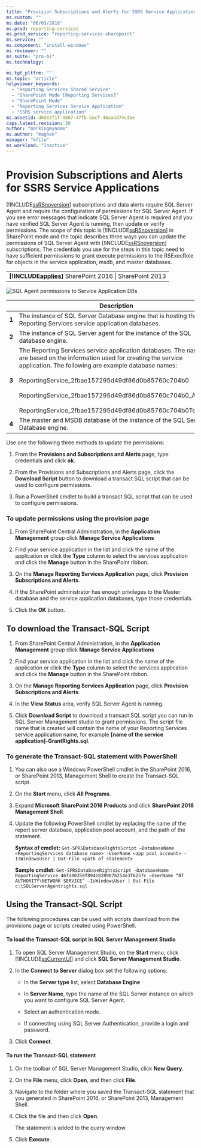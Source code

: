 ```yaml
---
title: "Provision Subscriptions and Alerts for SSRS Service Applications | Microsoft Docs"
ms.custom: ""
ms.date: "06/03/2016"
ms.prod: reporting-services
ms.prod_service: "reporting-services-sharepoint"
ms.service: ""
ms.component: "install-windows"
ms.reviewer: ""
ms.suite: "pro-bi"
ms.technology: 

ms.tgt_pltfrm: ""
ms.topic: "article"
helpviewer_keywords: 
  - "Reporting Services Shared Service"
  - "SharePoint Mode [Reporting Services]"
  - "SharePoint Mode"
  - "Reporting Services Service Application"
  - "SSRS service application"
ms.assetid: d0de3f1f-4887-47fb-bacf-46aaad74c4be
caps.latest.revision: 20
author: "markingmyname"
ms.author: "maghan"
manager: "kfile"
ms.workload: "Inactive"
---
```

# Provision Subscriptions and Alerts for SSRS Service Applications
  [!INCLUDE[ssRSnoversion](../../includes/ssrsnoversion-md.md)] subscriptions and data alerts require SQL Server Agent and require the configuration of permissions for SQL Server Agent. If you see error messages that indicate SQL Server Agent is required and you have verified SQL Server Agent is running, then update or verify permissions. The scope of this topic is [!INCLUDE[ssRSnoversion](../../includes/ssrsnoversion-md.md)] in SharePoint mode and the topic describes three ways you can update the permissions of SQL Server Agent with [!INCLUDE[ssRSnoversion](../../includes/ssrsnoversion-md.md)] subscriptions. The credentials you use for the steps in this topic need to have sufficient permissions to grant execute permissions to the RSExecRole for objects in the service application, msdb, and master databases.  
  
||  
|-|  
|**[!INCLUDE[applies](../../includes/applies-md.md)]**  SharePoint 2016 &#124; SharePoint 2013|  
  
 ![SQL Agent permissions to Service Application DBs](../../reporting-services/install-windows/media/rs-provisionsqlagent.gif "SQL Agent permissions to Service Application DBs")  
  
||Description|  
|------|-----------------|  
|**1**|The instance of SQL Server Database engine that is hosting the Reporting Services service application databases.|  
|**2**|The instance of SQL Server agent for the instance of the SQL database engine.|  
|**3**|The Reporting Services service application databases. The names are based on the information used for creating the service application. The following are example database names:<br /><br /> ReportingService_2fbae157295d49df86d0b85760c704b0<br /><br /> ReportingService_2fbae157295d49df86d0b85760c704b0_Alerting<br /><br /> ReportingService_2fbae157295d49df86d0b85760c704b0TempDB|  
|**4**|The master and MSDB database of the instance of the SQL Server Database engine.|  
  
 Use one the following three methods to update the permissions:  
  
1.  From the **Provisions and Subscriptions and Alerts** page, type credentials and click **ok**.  
  
2.  From the Provisions and Subscriptions and Alerts page, click the **Download Script** button to download a transact SQL script that can be used to configure permissions.  
  
3.  Run a PowerShell cmdlet to build a transact SQL script that can be used to configure permissions.  
  
### To update permissions using the provision page  
  
1.  From SharePoint Central Administration, in the **Application Management** group click **Manage Service Applications**  
  
2.  Find your service application in the list and click the name of the application or click the **Type** column to select the services application and click the **Manage** button in the SharePoint ribbon.  
  
3.  On the **Manage Reporting Services Application** page, click **Provision Subscriptions and Alerts**.  
  
4.  If the SharePoint administrator has enough privileges to the Master database and the service application databases, type those credentials.  
  
5.  Click the **OK** button.  
  
##  <a name="bkmk_download"></a> To download the Transact-SQL Script  
  
1.  From SharePoint Central Administration, in the **Application Management** group click **Manage Service Applications**  
  
2.  Find your service application in the list and click the name of the application or click the **Type** column to select the services application and click the **Manage** button in the SharePoint ribbon.  
  
3.  On the **Manage Reporting Services Application** page, click **Provision Subscriptions and Alerts**.  
  
4.  In the **View Status** area, verify SQL Server Agent is running.  
  
5.  Click **Download Script** to download a transact SQL script you can run in SQL Server Management studio to grant permissions. The script file name that is created will contain the name of your Reporting Services service application name, for example **[name of the service application]-GrantRights.sql**.  
  
### To generate the Transact-SQL statement with PowerShell  
  
1.  You can also use a Windows PowerShell cmdlet in the SharePoint 2016, or SharePoint 2013, Management Shell to create the Transact-SQL script.  
  
2.  On the **Start** menu, click **All Programs**.  
  
3.  Expand **Microsoft SharePoint 2016 Products** and click **SharePoint 2016 Management Shell**.
  
4.  Update the following PowerShell cmdlet by replacing the name of the report server database, application pool account, and the path of the statement.  
  
     **Syntax of cmdlet:** `Get-SPRSDatabaseRightsScript –DatabaseName <ReportingServices database name> -UserName <app pool account> -IsWindowsUser | Out-File <path of statement>`  
  
     **Sample cmdlet:** `Get-SPRSDatabaseRightsScript –DatabaseName ReportingService_46fd00359f894b828907b254e3f6257c –UserName “NT AUTHORITY\NETWORK SERVICE” –IsWindowsUser | Out-File c:\SQLServerAgentrights.sql`  
  
## Using the Transact-SQL Script  
 The following procedures can be used with scripts download from the provisions page or scripts created using PowerShell.  
  
#### To load the Transact-SQL script in SQL Server Management Studio  
  
1.  To open SQL Server Management Studio, on the **Start** menu, click [!INCLUDE[ssCurrentUI](../../includes/sscurrentui-md.md)] and click **SQL Server Management Studio**.  
  
2.  In the **Connect to Server** dialog box set the following options:  
  
    -   In the **Server type** list, select **Database Engine**  
  
    -   In **Server Name**, type the name of the SQL Server instance on which you want to configure SQL Server Agent.  
  
    -   Select an authentication mode.  
  
    -   If connecting using SQL Server Authentication, provide a login and password.  
  
3.  Click **Connect**.  
  
#### To run the Transact-SQL statement  
  
1.  On the toolbar of SQL Server Management Studio, click **New Query**.  
  
2.  On the **File** menu, click **Open**, and then click **File**.  
  
3.  Navigate to the folder where you saved the Transact-SQL statement that you generated in SharePoint 2016, or SharePoint 2013, Management Shell.  
  
4.  Click the file and then click **Open**.  
  
     The statement is added to the query window.  
  
5.  Click **Execute**.  
  
  
